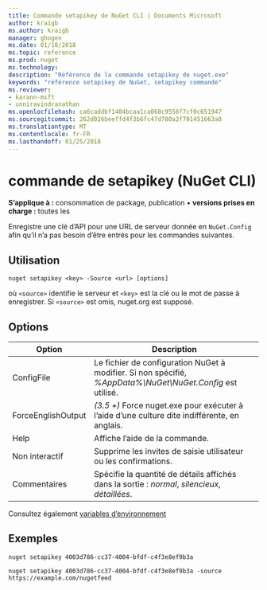 ```yaml
---
title: Commande setapikey de NuGet CLI | Documents Microsoft
author: kraigb
ms.author: kraigb
manager: ghogen
ms.date: 01/18/2018
ms.topic: reference
ms.prod: nuget
ms.technology: 
description: "Référence de la commande setapikey de nuget.exe"
keywords: "référence setapikey de NuGet, setapikey commande"
ms.reviewer:
- karann-msft
- unniravindranathan
ms.openlocfilehash: ca6caddbf1404bcaa1ca068c9556f7cf0c651947
ms.sourcegitcommit: 262d026beeffd4f3b6fc47d780a2f701451663a8
ms.translationtype: MT
ms.contentlocale: fr-FR
ms.lasthandoff: 01/25/2018
---
```

# <a name="setapikey-command-nuget-cli"></a>commande de setapikey (NuGet CLI)

**S’applique à :** consommation de package, publication &bullet; **versions prises en charge :** toutes les

Enregistre une clé d’API pour une URL de serveur donnée en `NuGet.Config` afin qu’il n’a pas besoin d’être entrés pour les commandes suivantes.

## <a name="usage"></a>Utilisation

```cli
nuget setapikey <key> -Source <url> [options]
```

où `<source>` identifie le serveur et `<key>` est la clé ou le mot de passe à enregistrer. Si `<source>` est omis, nuget.org est supposé.

## <a name="options"></a>Options

| Option | Description |
| --- | --- |
| ConfigFile | Le fichier de configuration NuGet à modifier. Si non spécifié, *%AppData%\NuGet\NuGet.Config* est utilisé. |
| ForceEnglishOutput | *(3.5 +)*  Force nuget.exe pour exécuter à l’aide d’une culture dite indifférente, en anglais. |
| Help | Affiche l’aide de la commande. |
| Non interactif | Supprime les invites de saisie utilisateur ou les confirmations. |
| Commentaires | Spécifie la quantité de détails affichés dans la sortie : *normal*, *silencieux*, *détaillées*. |

Consultez également [variables d’environnement](cli-ref-environment-variables.md)

## <a name="examples"></a>Exemples

```cli
nuget setapikey 4003d786-cc37-4004-bfdf-c4f3e8ef9b3a

nuget setapikey 4003d786-cc37-4004-bfdf-c4f3e8ef9b3a -source https://example.com/nugetfeed
```
